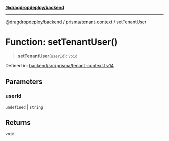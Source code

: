 [**@dragdropdeploy/backend**](../../../README.md)

***

[@dragdropdeploy/backend](../../../README.md) / [prisma/tenant-context](../README.md) / setTenantUser

# Function: setTenantUser()

> **setTenantUser**(`userId`): `void`

Defined in: [backend/src/prisma/tenant-context.ts:14](https://github.com/TomKonig/DragDropDeploy/blob/34bfcba72927c691f3e74d05ff86899c58e78bdc/backend/src/prisma/tenant-context.ts#L14)

## Parameters

### userId

`undefined` | `string`

## Returns

`void`
